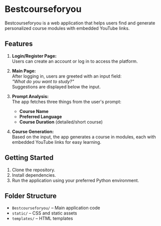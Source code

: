 # Bestcourseforyou

Bestcourseforyou is a web application that helps users find and generate personalized course modules with embedded YouTube links.

## Features

1. **Login/Register Page:**  
   Users can create an account or log in to access the platform.

2. **Main Page:**  
   After logging in, users are greeted with an input field:  
   _"What do you want to study?"_  
   Suggestions are displayed below the input.

3. **Prompt Analysis:**  
   The app fetches three things from the user's prompt:
   - **Course Name**
   - **Preferred Language**
   - **Course Duration** (detailed/short course)

4. **Course Generation:**  
   Based on the input, the app generates a course in modules, each with embedded YouTube links for easy learning.

## Getting Started

1. Clone the repository.
2. Install dependencies.
3. Run the application using your preferred Python environment.

## Folder Structure

- `Bestcourseforyou/` – Main application code
- `static/` – CSS and static assets
- `templates/` – HTML templates